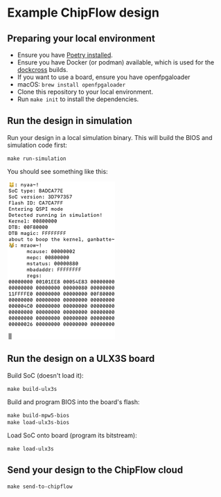 # Example ChipFlow design

## Preparing your local environment

 - Ensure you have [Poetry installed](https://python-poetry.org/docs/#installation).
 - Ensure you have Docker (or podman) available, which is used for the 
   [dockcross](https://github.com/dockcross/dockcross) builds.
 - If you want to use a board, ensure you have openfpgaloader
  - macOS: `brew install openfpgaloader`
 - Clone this repository to your local environment.
 - Run `make init` to install the dependencies.

## Run the design in simulation

Run your design in a local simulation binary. 
This will build the BIOS and simulation code first:

```
make run-simulation
```

You should see something like this:

![Simulation output](docs/simulation-output.png)

## Run the design on a ULX3S board

Build SoC (doesn't load it):

```
make build-ulx3s
```

Build and program BIOS into the board's flash:

```
make build-mpw5-bios
make load-ulx3s-bios
```

Load SoC onto board (program its bitstream):

```
make load-ulx3s
```

## Send your design to the ChipFlow cloud

```
make send-to-chipflow
```
